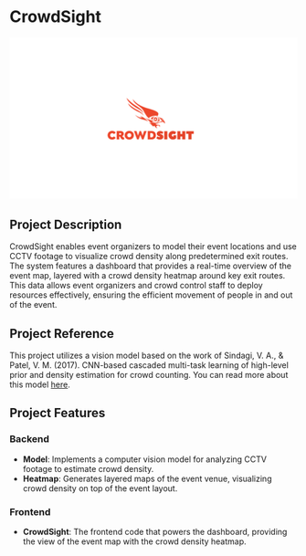 # CrowdSight

![CrowdSight Dashboard](./crowdsight/src/assets/Nomura%20A1%20(1).png)

## Project Description

CrowdSight enables event organizers to model their event locations and use CCTV footage to visualize crowd density along predetermined exit routes. The system features a dashboard that provides a real-time overview of the event map, layered with a crowd density heatmap around key exit routes. This data allows event organizers and crowd control staff to deploy resources effectively, ensuring the efficient movement of people in and out of the event.

## Project Reference

This project utilizes a vision model based on the work of Sindagi, V. A., & Patel, V. M. (2017). CNN-based cascaded multi-task learning of high-level prior and density estimation for crowd counting. You can read more about this model [here](https://doi.org/10.48550/arXiv.1707.09605).

## Project Features

### Backend
- **Model**: Implements a computer vision model for analyzing CCTV footage to estimate crowd density.
- **Heatmap**: Generates layered maps of the event venue, visualizing crowd density on top of the event layout.

### Frontend
- **CrowdSight**: The frontend code that powers the dashboard, providing the view of the event map with the crowd density heatmap.
